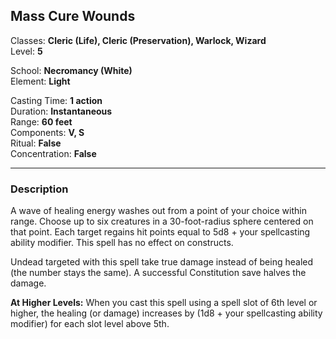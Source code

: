 ## Mass Cure Wounds

Classes: **Cleric (Life), Cleric (Preservation), Warlock, Wizard**  
Level: **5**  

School: **Necromancy (White)**  
Element: **Light**  

Casting Time: **1 action**  
Duration: **Instantaneous**  
Range: **60 feet**  
Components: **V, S**  
Ritual: **False**  
Concentration: **False**  

------

### Description

A wave of healing energy washes out from a point of your choice within range. Choose up to six creatures in a 30-foot-radius sphere centered on that point. Each target regains hit points equal to 5d8 + your spellcasting ability modifier. This spell has no effect on constructs.

Undead targeted with this spell take true damage instead of being healed (the number stays the same). A successful Constitution save halves the damage.

**At Higher Levels:** When you cast this spell using a spell slot of 6th level or higher, the healing (or damage) increases by (1d8 + your spellcasting ability modifier) for each slot level above 5th.